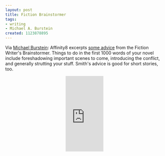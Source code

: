 ```yaml
---
layout: post
title: Fiction Brainstormer
tags:
- writing
- Michael A. Burstein
created: 1123878895
---
```

Via <a href="http://www.livejournal.com/users/mabfan/153626.html">Michael Burstein</a>:  Affinity8 excerpts <a href="http://www.livejournal.com/users/affinity8/75341.html">some advice</a> from the Fiction Writer's Brainstormer.  Things to do in the first 1000 words of your novel include foreshadowing important scenes to come, introducing the conflict, and generally strutting your stuff.  Smith's advice is good for short stories, too.

<!--break-->
<div style="text-align: center;"><iframe src="http://rcm.amazon.com/e/cm?t=mcdema-20&o=1&p=8&l=as1&asins=0898799430&fc1=000000&=1&lc1=004477&bc1=ffffff&lt1=_blank&IS2=1&f=ifr&bg1=ffffff&f=ifr" style="width:120px;height:240px;" scrolling="no" marginwidth="0" marginheight="0" frameborder="0"></iframe></div>
